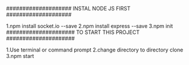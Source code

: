 #################### INSTAL NODE JS FIRST ####################

1.npm install socket.io --save
2.npm install express --save
3.npm init
##################### TO START THIS PROJECT #####################

1.Use terminal or command prompt
2.change directory to directory clone
3.npm start
